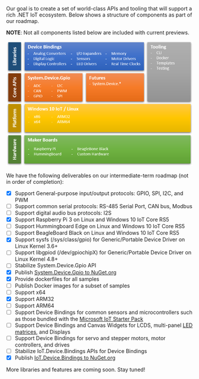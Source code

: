 Our goal is to create a set of world-class APIs and tooling that will support a rich .NET IoT ecosystem.  Below shows a structure of components as part of our roadmap.

**NOTE**: Not all components listed below are included with current previews.

![](images/DotNetIotRoadmapComponents.png)

We have the following deliverables on our intermediate-term roadmap (not in order of completion):

* [x] Support General-purpose input/output protocols: GPIO, SPI, I2C, and PWM
* [ ] Support common serial protocols: RS-485 Serial Port, CAN bus, Modbus
* [ ] Support digital audio bus protocols: I2S
* [x] Support Raspberry Pi 3 on Linux and Windows 10 IoT Core RS5
* [ ] Support Hummingboard Edge on Linux and Windows 10 IoT Core RS5
* [ ] Support BeagleBoard Black on Linux and Windows 10 IoT Core RS5
* [x] Support sysfs (/sys/class/gpio) for Generic/Portable Device Driver on Linux Kernel 3.6+
* [ ] Support libgpiod (/dev/gpiochipX) for Generic/Portable Device Driver on Linux Kernel 4.8+
* [ ] Stabilize System.Device.Gpio API
* [x] Publish [System.Device.Gpio to NuGet.org](https://www.nuget.org/packages/System.Device.Gpio)
* [x] Provide dockerfiles for all samples
* [ ] Publish Docker images for a subset of samples
* [ ] Support x64
* [x] Support ARM32
* [ ] Support ARM64
* [ ] Support Device Bindings for common sensors and microcontrollers such as those bundled with the [Microsoft IoT Starter Pack](https://www.adafruit.com/product/2733)
* [ ] Support Device Bindings and Canvas Widgets for LCDS, multi-panel [LED matrices](https://www.adafruit.com/product/607), and Displays
* [ ] Support Device Bindings for servo and stepper motors, motor controllers, and drives
* [ ] Stabilize IoT.Device.Bindings APIs for Device Bindings
* [x] Publish [IoT.Device.Bindings to NuGet.org](https://www.nuget.org/packages/Iot.Device.Bindings)
  
More libraries and features are coming soon. Stay tuned!